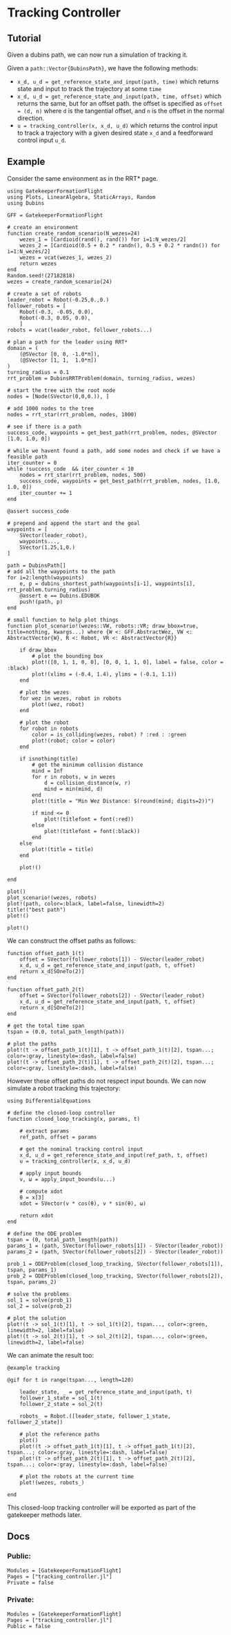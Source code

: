 # Tracking Controller

## Tutorial

Given a dubins path, we can now run a simulation of tracking it. 

Given a `path::Vector{DubinsPath}`, we have the following methods:
- `x_d, u_d = get_reference_state_and_input(path, time)` which returns state and input to track the trajectory at some `time`
- `x_d, u_d = get_reference_state_and_input(path, time, offset)` which returns the same, but for an offset path. the offset is specified as `offset = (d, n)` where `d` is the tangential offset, and `n` is the offset in the normal direction. 
- `u = tracking_controller(x, x_d, u_d)` which returns the control input to track a trajectory with a given desired state `x_d` and a feedforward control input `u_d`. 

## Example


Consider the same environment as in the RRT* page.
```@setup tracking
using GatekeeperFormationFlight
using Plots, LinearAlgebra, StaticArrays, Random
using Dubins

GFF = GatekeeperFormationFlight

# create an environment
function create_random_scenario(N_wezes=24)
    wezes_1 = [Cardioid(rand(), rand()) for i=1:N_wezes/2]
    wezes_2 = [Cardioid(0.5 + 0.2 * randn(), 0.5 + 0.2 * randn()) for i=1:N_wezes/2]
    wezes = vcat(wezes_1, wezes_2)
    return wezes
end
Random.seed!(27182818)
wezes = create_random_scenario(24)

# create a set of robots
leader_robot = Robot(-0.25,0.,0.)
follower_robots = [
    Robot(-0.3, -0.05, 0.0), 
    Robot(-0.3, 0.05, 0.0), 
    ]
robots = vcat(leader_robot, follower_robots...)

# plan a path for the leader using RRT*
domain = (
    (@SVector [0, 0, -1.0*π]),
    (@SVector [1, 1,  1.0*π])
)
turning_radius = 0.1
rrt_problem = DubinsRRTProblem(domain, turning_radius, wezes)

# start the tree with the root node
nodes = [Node(SVector(0,0,0.)), ]

# add 1000 nodes to the tree
nodes = rrt_star(rrt_problem, nodes, 1000)

# see if there is a path 
success_code, waypoints = get_best_path(rrt_problem, nodes, @SVector [1.0, 1.0, 0])

# while we havent found a path, add some nodes and check if we have a feasible path
iter_counter = 0
while !success_code  && iter_counter < 10
    nodes = rrt_star(rrt_problem, nodes, 500)
    success_code, waypoints = get_best_path(rrt_problem, nodes, [1.0, 1.0, 0])
    iter_counter += 1
end
        
@assert success_code

# prepend and append the start and the goal
waypoints = [
    SVector(leader_robot), 
    waypoints..., 
    SVector(1.25,1,0.)
]

path = DubinsPath[]
# add all the waypoints to the path
for i=2:length(waypoints)
    e, p = dubins_shortest_path(waypoints[i-1], waypoints[i], rrt_problem.turning_radius)
    @assert e == Dubins.EDUBOK
    push!(path, p)
end

# small function to help plot things
function plot_scenario!(wezes::VW, robots::VR; draw_bbox=true, title=nothing, kwargs...) where {W <: GFF.AbstractWez, VW <: AbstractVector{W}, R <: Robot, VR <: AbstractVector{R}}

    if draw_bbox
        # plot the bounding box
        plot!([0, 1, 1, 0, 0], [0, 0, 1, 1, 0], label = false, color = :black)
        plot!(xlims = (-0.4, 1.4), ylims = (-0.1, 1.1))
    end

    # plot the wezes
    for wez in wezes, robot in robots
        plot!(wez, robot)
    end

    # plot the robot
    for robot in robots
        color = is_colliding(wezes, robot) ? :red : :green
        plot!(robot; color = color)
    end

    if isnothing(title)
        # get the minimum collision distance
        mind = Inf
        for r in robots, w in wezes
            d = collision_distance(w, r)
            mind = min(mind, d)
        end
        plot!(title = "Min Wez Distance: $(round(mind; digits=2))")

        if mind <= 0
            plot!(titlefont = font(:red))
        else
            plot!(titlefont = font(:black))
        end
    else
        plot!(title = title)
    end

    plot!()

end

plot()
plot_scenario!(wezes, robots)
plot!(path, color=:black, label=false, linewidth=2)
title!("best path")
plot!()
```


```@example tracking
plot!()
```

We can construct the offset paths as follows:
```@example tracking
function offset_path_1(t)
    offset = SVector(follower_robots[1]) - SVector(leader_robot)
    x_d, u_d = get_reference_state_and_input(path, t, offset)
    return x_d[SOneTo(2)]
end

function offset_path_2(t)
    offset = SVector(follower_robots[2]) - SVector(leader_robot)
    x_d, u_d = get_reference_state_and_input(path, t, offset)
    return x_d[SOneTo(2)]
end

# get the total time span
tspan = (0.0, total_path_length(path))

# plot the paths
plot!(t -> offset_path_1(t)[1], t -> offset_path_1(t)[2], tspan...; color=:gray, linestyle=:dash, label=false)
plot!(t -> offset_path_2(t)[1], t -> offset_path_2(t)[2], tspan...; color=:gray, linestyle=:dash, label=false)
```

However these offset paths do not respect input bounds. 
We can now simulate a robot tracking this trajectory:

```@example tracking
using DifferentialEquations

# define the closed-loop controller
function closed_loop_tracking(x, params, t)
    
    # extract params
    ref_path, offset = params

    # get the nominal tracking control input 
    x_d, u_d = get_reference_state_and_input(ref_path, t, offset)
    u = tracking_controller(x, x_d, u_d)

    # apply input bounds
    v, ω = apply_input_bounds(u...)

    # compute xdot
    θ = x[3]
    xdot = SVector(v * cos(θ), v * sin(θ), ω)

    return xdot
end

# define the ODE problem
tspan = (0, total_path_length(path))
params_1 = (path, SVector(follower_robots[1]) - SVector(leader_robot))
params_2 = (path, SVector(follower_robots[2]) - SVector(leader_robot))

prob_1 = ODEProblem(closed_loop_tracking, SVector(follower_robots[1]), tspan, params_1)
prob_2 = ODEProblem(closed_loop_tracking, SVector(follower_robots[2]), tspan, params_2)

# solve the problems
sol_1 = solve(prob_1)
sol_2 = solve(prob_2)

# plot the solution
plot!(t -> sol_1(t)[1], t -> sol_1(t)[2], tspan..., color=:green, linewidth=2, label=false)
plot!(t -> sol_2(t)[1], t -> sol_2(t)[2], tspan..., color=:green, linewidth=2, label=false)
```

We can animate the result too:
```
@example tracking

@gif for t in range(tspan..., length=120)

    leader_state, _ = get_reference_state_and_input(path, t)
    follower_1_state = sol_1(t)
    follower_2_state = sol_2(t)

    robots_ = Robot.([leader_state, follower_1_state, follower_2_state])

    # plot the reference paths
    plot()
    plot!(t -> offset_path_1(t)[1], t -> offset_path_1(t)[2], tspan...; color=:gray, linestyle=:dash, label=false)
    plot!(t -> offset_path_2(t)[1], t -> offset_path_2(t)[2], tspan...; color=:gray, linestyle=:dash, label=false)

    # plot the robots at the current time
    plot!(wezes, robots_)

end
```

This closed-loop tracking controller will be exported as part of the gatekeeper methods later.

## Docs

### Public:
```@autodocs; canonical=false
Modules = [GatekeeperFormationFlight]
Pages = ["tracking_controller.jl"]
Private = false
```

### Private:
```@autodocs; canonical=false
Modules = [GatekeeperFormationFlight]
Pages = ["tracking_controller.jl"]
Public = false
```